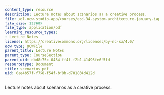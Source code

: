 ```yaml
---
content_type: resource
description: Lecture notes about scenarios as a creative process.
file: /ol-ocw-studio-app/courses/esd-34-system-architecture-january-iap-2007/0ee4b57ff758f54fbf8bd701834d412d_scenarios.pdf
file_size: 123695
file_type: application/pdf
learning_resource_types:
- Lecture Notes
license: https://creativecommons.org/licenses/by-nc-sa/4.0/
ocw_type: OCWFile
parent_title: Lecture Notes
parent_type: CourseSection
parent_uid: dbd8c75c-0434-ff4f-f2b1-41495fe6f5fd
resourcetype: Document
title: scenarios.pdf
uid: 0ee4b57f-f758-f54f-bf8b-d701834d412d
---
```

Lecture notes about scenarios as a creative process.